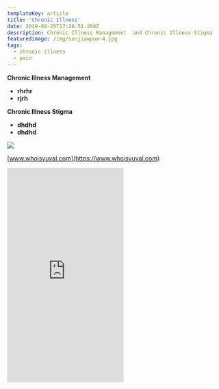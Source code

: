 ```yaml
---
templateKey: article
title: 'Chronic Illness'
date: 2019-08-25T17:28:51.208Z
description: Chronic Illness Management  and Chronic Illness Stigma
featuredimage: /img/sonjiawpom-4.jpg
tags:
  - chronic illness
  - pain
---
```

**Chronic Illness Management**

* **rhrhr**
* **rjrh**

**Chronic Illness Stigma**

* **dhdhd**
* **dhdhd**

![](/img/pom-2.jpg)



[www.whoisyuval.com](https://www.whoisyuval.com)

<iframe width="272" height="500" src="https://www.youtube.com/embed/HOmQ_56EAMM" frameborder="0" allow="accelerometer; autoplay; encrypted-media; gyroscope; picture-in-picture" allowfullscreen></iframe>
